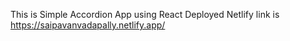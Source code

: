 This is Simple Accordion App using React
Deployed Netlify link is
https://saipavanvadapally.netlify.app/
